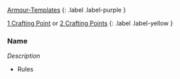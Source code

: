 
[Armour-Templates](Game/Armour-Templates)
{: .label .label-purple }

[1 Crafting Point](Game/Designing-Weapons#Crafting%20Points) or [2 Crafting Points](Game/Designing-Weapons#Crafting%20Points)
{: .label .label-yellow }
### Name
*Description*
* Rules